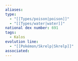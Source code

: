 ```yaml
---
aliases: 
type:
  - "[[Types/poison|poison]]"
  - "[[Types/water|water]]"
national dex number: 691
tags:
  - Kalos
evolution line:
  - "[[Pokémon/Skrelp|Skrelp]]"
associated: 
---
```

